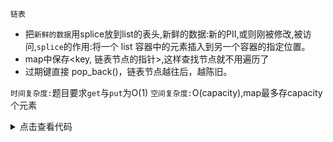 `链表`

- 把`新鲜的数据`用splice放到list的表头,新鲜的数据:新的PII,或则刚被修改,被访问,`splice`的作用:将一个 list 容器中的元素插入到另一个容器的指定位置。
- map中保存<key, 链表节点的指针>,这样查找节点就不用遍历了
- 过期键直接 pop_back()，链表节点越往后，越陈旧。

`时间复杂度:`题目要求`get`与`put`为O(1)
`空间复杂度:`O(capacity),map最多存capacity个元素

<details>
<summary>点击查看代码</summary>


```
typedef pair<int,int> PII;
class LRUCache {
public:

    list<PII> buffer;
    unordered_map<int, list<PII>::iterator> kToN;
    int cap, size = 0;
    LRUCache(int capacity) : cap(capacity) {

    }
    
    int get(int key) {
        auto it = kToN.find(key);
        if(it == kToN.end()) return -1;
        buffer.splice(buffer.begin(), buffer, it -> second);
        return it->second->second;
    }
    
    void put(int key, int value) {
        
        auto it = kToN.find(key);
        if(it != kToN.end()){
            buffer.splice(buffer.begin(), buffer, it -> second);
            it->second->second = value;
            return;
        }
        buffer.emplace_front(key, value);//记住不能有大括号
        // buffer.push_front({key, value});
        kToN[key] = buffer.begin();
        ++size;
        if(size > cap){
            kToN.erase(buffer.back().first);
            buffer.pop_back();
            --size;
        } 
    }
};

/**
 * Your LRUCache object will be instantiated and called as such:
 * LRUCache* obj = new LRUCache(capacity);
 * int param_1 = obj->get(key);
 * obj->put(key,value);
 */
```

</details>
